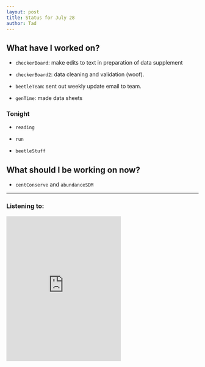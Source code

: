 ```yaml
---
layout: post 
title: Status for July 28 
author: Tad
---
```

 
## What have I worked on?
 
* `checkerBoard`: make edits to text in preparation of data supplement 

* `checkerBoard2`: data cleaning and validation (woof).

* `beetleTeam`: sent out weekly update email to team.

* `genTime`: made data sheets






### Tonight


* `reading`

* `run`

* `beetleStuff`



## What should I be working on now? 


* `centConserve` and `abundanceSDM`



 
 
 
--- 
 
### Listening to: 

<iframe src="https://embed.spotify.com/?uri=spotify%3Atrack%3A732uqsu5j3zGRDCTXfZJI2" width="300" height="380" frameborder="0" allowtransparency="true"></iframe>

<i class='fa fa-code' style='color:pink'></i> 

